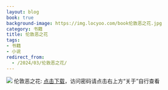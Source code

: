```yaml
---
layout: blog
book: true
background-image: https://img.locyoo.com/book伦敦恶之花.jpg
category: 书籍
title: 伦敦恶之花
tags:
- 书籍
- 小说
redirect_from:
  - /2024/03/伦敦恶之花/
---
```

![](https://img.locyoo.com/book伦敦恶之花.jpg)
伦敦恶之花: <a name = "ref1" href="https://url18.ctfile.com/f/50983618-1418307503-0ba8ad?p=3619">点击下载</a>，访问密码请点击右上方“关于”自行查看